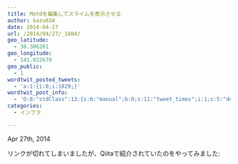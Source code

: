 ```yaml
---
title: Motdを編集してスライムを表示させる
author: kazu634
date: 2014-04-27
url: /2014/04/27/_1804/
geo_latitude:
  - 38.306201
geo_longitude:
  - 141.022670
geo_public:
  - 1
wordtwit_posted_tweets:
  - 'a:1:{i:0;i:1829;}'
wordtwit_post_info:
  - 'O:8:"stdClass":13:{s:6:"manual";b:0;s:11:"tweet_times";i:1;s:5:"delay";i:0;s:7:"enabled";i:1;s:10:"separation";s:2:"60";s:7:"version";s:3:"3.7";s:14:"tweet_template";b:0;s:6:"status";i:2;s:6:"result";a:0:{}s:13:"tweet_counter";i:2;s:13:"tweet_log_ids";a:1:{i:0;i:1829;}s:9:"hash_tags";a:0:{}s:8:"accounts";a:1:{i:0;s:7:"kazu634";}}'
categories:
  - インフラ

---
```

<time datetime="2014-04-27T23:00:00+09:00" pubdate data-updated="true">Apr 27<span>th</span>, 2014</time>

<div class="entry-content">
<p>
    リンクが切れてしまいましたが、Qiitaで紹介されていたのをやってみました:
</p>
  
<p>
</div>